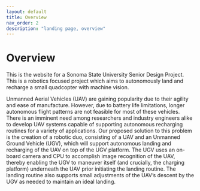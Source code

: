```yaml
---
layout: default
title: Overview
nav_order: 2
description: "landing page, overview"
---
```


# Overview

This is the website for a Sonoma State University Senior Design Project. This is a robotics focused project which aims to autonomously land and recharge a small quadcopter with machine vision.

Unmanned Aerial Vehicles (UAV) are gaining popularity due to their agility and ease of manufacture. However, due to battery life limitations, longer autonomous flight patterns are not feasible for most of these vehicles. There is an imminent need among researchers and industry engineers alike to develop UAV systems capable of supporting autonomous recharging routines for a variety of applications. Our proposed solution to this problem is the creation of a robotic duo, consisting of a UAV and an Unmanned Ground Vehicle (UGV), which will support autonomous landing and recharging of the UAV on top of the UGV platform. The UGV uses an on-board camera and CPU to accomplish image recognition of the UAV, thereby enabling the UGV to maneuver itself (and crucially, the charging platform) underneath the UAV prior initiating the landing routine. The landing routine also supports small adjustments of the UAV’s descent by the UGV as needed to maintain an ideal landing.


